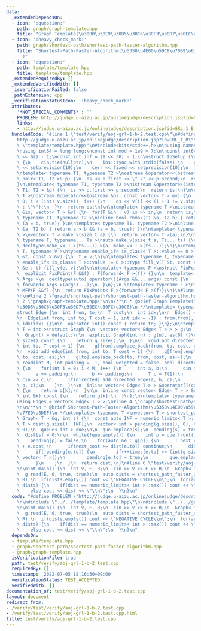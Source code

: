```yaml
---
data:
  _extendedDependsOn:
  - icon: ':question:'
    path: graph/graph-template.hpp
    title: "Graph Template(\u30B0\u30E9\u30D5\u30C6\u30F3\u30D7\u30EC\u30FC\u30C8)"
  - icon: ':heavy_check_mark:'
    path: graph/shortest-path/shortest-path-faster-algorithm.hpp
    title: "Shortest-Path-Faster-Algorithm(\u5358\u4E00\u59CB\u70B9\u6700\u77ED\u8DEF\
      )"
  - icon: ':question:'
    path: template/template.hpp
    title: template/template.hpp
  _extendedRequiredBy: []
  _extendedVerifiedWith: []
  _isVerificationFailed: false
  _pathExtension: cpp
  _verificationStatusIcon: ':heavy_check_mark:'
  attributes:
    '*NOT_SPECIAL_COMMENTS*': ''
    PROBLEM: http://judge.u-aizu.ac.jp/onlinejudge/description.jsp?id=GRL_1_B
    links:
    - http://judge.u-aizu.ac.jp/onlinejudge/description.jsp?id=GRL_1_B
  bundledCode: "#line 1 \"test/verify/aoj-grl-1-b-2.test.cpp\"\n#define PROBLEM \"\
    http://judge.u-aizu.ac.jp/onlinejudge/description.jsp?id=GRL_1_B\"\n\n#line 1\
    \ \"template/template.hpp\"\n#include<bits/stdc++.h>\n\nusing namespace std;\n\
    \nusing int64 = long long;\nconst int mod = 1e9 + 7;\n\nconst int64 infll = (1LL\
    \ << 62) - 1;\nconst int inf = (1 << 30) - 1;\n\nstruct IoSetup {\n  IoSetup()\
    \ {\n    cin.tie(nullptr);\n    ios::sync_with_stdio(false);\n    cout << fixed\
    \ << setprecision(10);\n    cerr << fixed << setprecision(10);\n  }\n} iosetup;\n\
    \ntemplate< typename T1, typename T2 >\nostream &operator<<(ostream &os, const\
    \ pair< T1, T2 >& p) {\n  os << p.first << \" \" << p.second;\n  return os;\n\
    }\n\ntemplate< typename T1, typename T2 >\nistream &operator>>(istream &is, pair<\
    \ T1, T2 > &p) {\n  is >> p.first >> p.second;\n  return is;\n}\n\ntemplate< typename\
    \ T >\nostream &operator<<(ostream &os, const vector< T > &v) {\n  for(int i =\
    \ 0; i < (int) v.size(); i++) {\n    os << v[i] << (i + 1 != v.size() ? \" \"\
    \ : \"\");\n  }\n  return os;\n}\n\ntemplate< typename T >\nistream &operator>>(istream\
    \ &is, vector< T > &v) {\n  for(T &in : v) is >> in;\n  return is;\n}\n\ntemplate<\
    \ typename T1, typename T2 >\ninline bool chmax(T1 &a, T2 b) { return a < b &&\
    \ (a = b, true); }\n\ntemplate< typename T1, typename T2 >\ninline bool chmin(T1\
    \ &a, T2 b) { return a > b && (a = b, true); }\n\ntemplate< typename T = int64\
    \ >\nvector< T > make_v(size_t a) {\n  return vector< T >(a);\n}\n\ntemplate<\
    \ typename T, typename... Ts >\nauto make_v(size_t a, Ts... ts) {\n  return vector<\
    \ decltype(make_v< T >(ts...)) >(a, make_v< T >(ts...));\n}\n\ntemplate< typename\
    \ T, typename V >\ntypename enable_if< is_class< T >::value == 0 >::type fill_v(T\
    \ &t, const V &v) {\n  t = v;\n}\n\ntemplate< typename T, typename V >\ntypename\
    \ enable_if< is_class< T >::value != 0 >::type fill_v(T &t, const V &v) {\n  for(auto\
    \ &e : t) fill_v(e, v);\n}\n\ntemplate< typename F >\nstruct FixPoint : F {\n\
    \  explicit FixPoint(F &&f) : F(forward< F >(f)) {}\n\n  template< typename...\
    \ Args >\n  decltype(auto) operator()(Args &&... args) const {\n    return F::operator()(*this,\
    \ forward< Args >(args)...);\n  }\n};\n \ntemplate< typename F >\ninline decltype(auto)\
    \ MFP(F &&f) {\n  return FixPoint< F >{forward< F >(f)};\n}\n#line 4 \"test/verify/aoj-grl-1-b-2.test.cpp\"\
    \n\n#line 2 \"graph/shortest-path/shortest-path-faster-algorithm.hpp\"\n\n#line\
    \ 2 \"graph/graph-template.hpp\"\n\n/**\n * @brief Graph Template(\u30B0\u30E9\
    \u30D5\u30C6\u30F3\u30D7\u30EC\u30FC\u30C8)\n */\ntemplate< typename T = int >\n\
    struct Edge {\n  int from, to;\n  T cost;\n  int idx;\n\n  Edge() = default;\n\
    \n  Edge(int from, int to, T cost = 1, int idx = -1) : from(from), to(to), cost(cost),\
    \ idx(idx) {}\n\n  operator int() const { return to; }\n};\n\ntemplate< typename\
    \ T = int >\nstruct Graph {\n  vector< vector< Edge< T > > > g;\n  int es;\n\n\
    \  Graph() = default;\n\n  explicit Graph(int n) : g(n), es(0) {}\n\n  size_t\
    \ size() const {\n    return g.size();\n  }\n\n  void add_directed_edge(int from,\
    \ int to, T cost = 1) {\n    g[from].emplace_back(from, to, cost, es++);\n  }\n\
    \n  void add_edge(int from, int to, T cost = 1) {\n    g[from].emplace_back(from,\
    \ to, cost, es);\n    g[to].emplace_back(to, from, cost, es++);\n  }\n\n  void\
    \ read(int M, int padding = -1, bool weighted = false, bool directed = false)\
    \ {\n    for(int i = 0; i < M; i++) {\n      int a, b;\n      cin >> a >> b;\n\
    \      a += padding;\n      b += padding;\n      T c = T(1);\n      if(weighted)\
    \ cin >> c;\n      if(directed) add_directed_edge(a, b, c);\n      else add_edge(a,\
    \ b, c);\n    }\n  }\n\n  inline vector< Edge< T > > &operator[](const int &k)\
    \ {\n    return g[k];\n  }\n\n  inline const vector< Edge< T > > &operator[](const\
    \ int &k) const {\n    return g[k];\n  }\n};\n\ntemplate< typename T = int >\n\
    using Edges = vector< Edge< T > >;\n#line 4 \"graph/shortest-path/shortest-path-faster-algorithm.hpp\"\
    \n\n/**\n * @brief Shortest-Path-Faster-Algorithm(\u5358\u4E00\u59CB\u70B9\u6700\
    \u77ED\u8DEF)\n */\ntemplate< typename T >\nvector< T > shortest_path_faster_algorithm(const\
    \ Graph< T > &g, int s) {\n  const auto INF = numeric_limits< T >::max();\n  vector<\
    \ T > dist(g.size(), INF);\n  vector< int > pending(g.size(), 0), times(g.size(),\
    \ 0);\n  queue< int > que;\n\n  que.emplace(s);\n  pending[s] = true;\n  ++times[s];\n\
    \  dist[s] = 0;\n\n  while(!que.empty()) {\n    int p = que.front();\n    que.pop();\n\
    \    pending[p] = false;\n    for(auto &e : g[p]) {\n      T next_cost = dist[p]\
    \ + e.cost;\n      if(next_cost >= dist[e.to]) continue;\n      dist[e.to] = next_cost;\n\
    \      if(!pending[e.to]) {\n        if(++times[e.to] >= (int)g.size()) return\
    \ vector< T >();\n        pending[e.to] = true;\n        que.emplace(e.to);\n\
    \      }\n    }\n  }\n  return dist;\n}\n#line 6 \"test/verify/aoj-grl-1-b-2.test.cpp\"\
    \n\nint main() {\n  int V, E, R;\n  cin >> V >> E >> R;\n  Graph< int > g(V);\n\
    \  g.read(E, 0, true, true);\n  auto dists = shortest_path_faster_algorithm(g,\
    \ R);\n  if(dists.empty()) cout << \"NEGATIVE CYCLE\\n\";\n  for(auto &dist :\
    \ dists) {\n    if(dist == numeric_limits< int >::max()) cout << \"INF\\n\";\n\
    \    else cout << dist << \"\\n\";\n  }\n}\n"
  code: "#define PROBLEM \"http://judge.u-aizu.ac.jp/onlinejudge/description.jsp?id=GRL_1_B\"\
    \n\n#include \"../../template/template.hpp\"\n\n#include \"../../graph/shortest-path/shortest-path-faster-algorithm.hpp\"\
    \n\nint main() {\n  int V, E, R;\n  cin >> V >> E >> R;\n  Graph< int > g(V);\n\
    \  g.read(E, 0, true, true);\n  auto dists = shortest_path_faster_algorithm(g,\
    \ R);\n  if(dists.empty()) cout << \"NEGATIVE CYCLE\\n\";\n  for(auto &dist :\
    \ dists) {\n    if(dist == numeric_limits< int >::max()) cout << \"INF\\n\";\n\
    \    else cout << dist << \"\\n\";\n  }\n}\n"
  dependsOn:
  - template/template.hpp
  - graph/shortest-path/shortest-path-faster-algorithm.hpp
  - graph/graph-template.hpp
  isVerificationFile: true
  path: test/verify/aoj-grl-1-b-2.test.cpp
  requiredBy: []
  timestamp: '2022-07-05 18:16:30+09:00'
  verificationStatus: TEST_ACCEPTED
  verifiedWith: []
documentation_of: test/verify/aoj-grl-1-b-2.test.cpp
layout: document
redirect_from:
- /verify/test/verify/aoj-grl-1-b-2.test.cpp
- /verify/test/verify/aoj-grl-1-b-2.test.cpp.html
title: test/verify/aoj-grl-1-b-2.test.cpp
---
```

